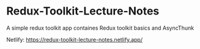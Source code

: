 # Redux-Toolkit-Lecture-Notes
A simple redux toolkit app containes Redux toolkit basics and AsyncThunk

Netlify: https://redux-toolkit-lecture-notes.netlify.app/
